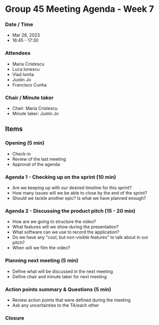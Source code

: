 # Group 45 Meeting Agenda - Week 7

### Date / Time
- Mar 28, 2023
- 16:45 - 17:30
### Attendees
- Maria Cristescu
- Luca Ionescu
- Vlad Ionita
- Justin Jo
- Francisco Cunha
### Chair / Minute taker
- Chair: Maria Cristescu
- Minute taker: Justin Jo

## Items
### Opening (5 min)
- Check-in
- Review of the last meeting
- Approval of the agenda

### Agenda 1 - Checking up on the sprint (10 min)
- Are we keeping up with our desired timeline for this sprint?
- How many issues will we be able to close by the end of the sprint?
- Should we tackle another epic? Is what we have planned enough?

### Agenda 2 - Discussing the product pitch (15 - 20 min)
- How are we going to structure the video?
- What features will we show during the presentation?
- What software can we use to record the application?
- Do we have any "cool, but non-visible features" to talk about in our pitch?
- When will we film the video?

### Planning next meeting (5 min)
- Define what will be discussed in the next meeting
- Define chair and minute taker for next meeting

### Action points summary & Questions (5 min)
- Review action points that were defined during the meeting
- Ask any uncertainties to the TA/each other

### Closure
